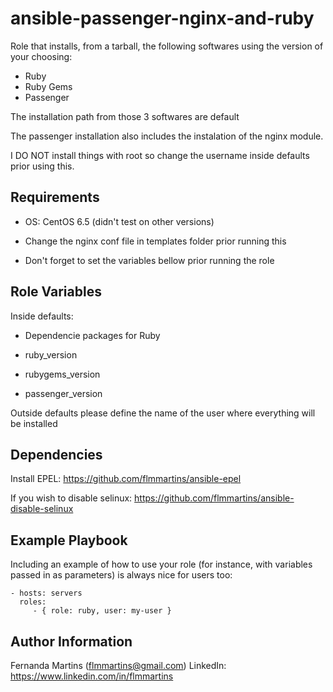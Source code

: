 
ansible-passenger-nginx-and-ruby
========

Role that installs, from a tarball, the following softwares using the version of your choosing:

* Ruby
* Ruby Gems
* Passenger

The installation path from those 3 softwares are default

The passenger installation also includes the instalation of the nginx module.

I DO NOT install things with root so change the username inside defaults prior using this.

Requirements
------------

* OS: CentOS 6.5 (didn't test on other versions)

* Change the nginx conf file in templates folder prior running this

* Don't forget to set the variables bellow prior running the role

Role Variables
--------------

Inside defaults:

* Dependencie packages for Ruby

* ruby_version

* rubygems_version

* passenger_version

Outside defaults please define the name of the user where everything will be installed

Dependencies
-------------------------

Install EPEL: https://github.com/flmmartins/ansible-epel

If you wish to disable selinux: https://github.com/flmmartins/ansible-disable-selinux

Example Playbook
-------------------------

Including an example of how to use your role (for instance, with variables passed in as parameters) is always nice for users too:

    - hosts: servers
      roles:
         - { role: ruby, user: my-user }


Author Information
------------------

Fernanda Martins (flmmartins@gmail.com)
LinkedIn: https://www.linkedin.com/in/flmmartins
